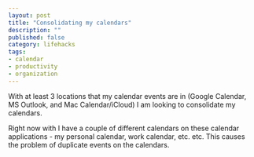 ```yaml
---
layout: post
title: "Consolidating my calendars"
description: ""
published: false
category: lifehacks 
tags:
- calendar
- productivity
- organization
---
```

With at least 3 locations that my calendar events are in (Google
Calendar, MS Outlook, and Mac Calendar/iCloud) I am looking to
consolidate my calendars.

Right now with I have a couple of different calendars on these calendar
applications - my personal calendar, work calendar, etc. etc.
This causes the problem of duplicate events on the calendars.
